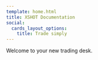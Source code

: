 ```yaml
---
template: home.html
title: XSHOT Documentation
social:
  cards_layout_options:
    title: Trade simply
---
```


Welcome to your new trading desk.

